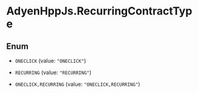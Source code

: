 # AdyenHppJs.RecurringContractType

## Enum


* `ONECLICK` (value: `"ONECLICK"`)

* `RECURRING` (value: `"RECURRING"`)

* `ONECLICK,RECURRING` (value: `"ONECLICK,RECURRING"`)


